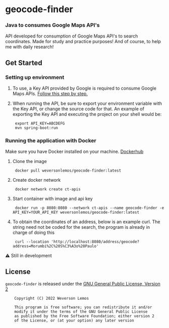 # geocode-finder

### Java to consumes Google Maps API's

API developed for consumption of Google Maps API's to search coordinates. Made for study and practice purposes! And of course, to help me with daily research!

## Get Started

### Setting up environment

1. To use, a Key API provided by Google is required to consume Google Maps APIs. [Follow this step by step.](https://developers.google.com/maps/documentation/elevation/cloud-setup?hl=en)

2. When running the API, be sure to export your environment variable with the Key API, or change the source code for that. An example of exporting the Key API and executing the project on your shell would be:

        export API_KEY=ABCDEFG
        mvn spring-boot:run 

### Running the application with Docker

Make sure you have Docker installed on your machine. [Dockerhub](https://hub.docker.com/r/weversonlemos/geocode-finder)

1. Clone the image

        docker pull weversonlemos/geocode-finder:latest

2. Create docker network

        docker network create ct-apis

3. Start container with image and api key

        docker run -p 8080:8080 --network ct-apis --name geocode-finder -e API_KEY=YOUR_API_KEY weversonlemos/geocode-finder:latest

3. To obtain the coordinates of an address, below is an example curl. The string need not be coded for the search, the program is already in charge of doing this

        curl --location 'http://localhost:8080/address/geocode?address=Morumbi%2C%20S%C3%A3o%20Paulo'

⚠️ Still in development

## License

`geocode-finder` is released under the [GNU General Public License, Version 2](LICENSE)
    
        Copyright (C) 2022 Weverson Lemos

        This program is free software; you can redistribute it and/or
        modify it under the terms of the GNU General Public License
        as published by the Free Software Foundation; either version 2
        of the License, or (at your option) any later version

